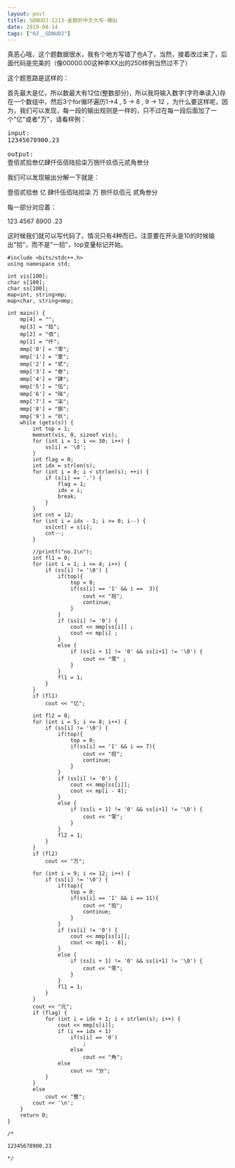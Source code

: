 ```yaml
---
layout: post
title: SDNUOJ-1213-金额的中文大写-模拟
date: 2019-08-14
tags: ["OJ__SDNUOJ"]
---
```


<!-- wp:paragraph -->

真恶心哦，这个题数据很水，我有个地方写错了也A了，当然，接着改过来了，后面代码是完美的（像00000.00这种李XX出的250样例当然过不了）

<!-- /wp:paragraph -->

<!-- wp:paragraph -->

这个题思路是这样的：

<!-- /wp:paragraph -->

<!-- wp:paragraph -->

首先最大是亿，所以数最大有12位(整数部分)，所以我将输入数字(字符串读入)存在一个数组中，然后3个for循环遍历1->4 , 5 -> 8 , 9 -> 12 ，为什么要这样呢，因为，我们可以发现，每一段的输出规则是一样的，只不过在每一段后面加了一个"亿"或者"万"，请看样例：

<!-- /wp:paragraph -->

<!-- wp:preformatted -->
<pre class="wp-block-preformatted">input:
12345678900.23

output:
壹佰贰拾叁亿肆仟伍佰陆拾柒万捌仟玖佰元贰角叁分</pre>
<!-- /wp:preformatted -->

<!-- wp:paragraph -->

我们可以发现输出分解一下就是：

<!-- /wp:paragraph -->

<!-- wp:paragraph -->

壹佰贰拾叁      亿    肆仟伍佰陆拾柒     万     捌仟玖佰元     贰角叁分

<!-- /wp:paragraph -->

<!-- wp:paragraph -->

每一部分对应着：

<!-- /wp:paragraph -->

<!-- wp:paragraph -->

123     4567     8900     .23

<!-- /wp:paragraph -->

<!-- wp:paragraph -->

这时候我们就可以写代码了。情况只有4种而已，注意要在开头是10的时候输出"拾"，而不是"一拾"，top变量标记开始。

<!-- /wp:paragraph -->

<!-- wp:code -->

    #include <bits/stdc++.h>
    using namespace std;

    int vis[100];
    char s[100];
    char ss[100];
    map<int, string>mp;
    map<char, string>mmp;

    int main() {
        mp[4] = "";
        mp[3] = "拾";
        mp[2] = "佰";
        mp[1] = "仟";
        mmp['0'] = "零";
        mmp['1'] = "壹";
        mmp['2'] = "贰";
        mmp['3'] = "叁";
        mmp['4'] = "肆";
        mmp['5'] = "伍";
        mmp['6'] = "陆";
        mmp['7'] = "柒";
        mmp['8'] = "捌";
        mmp['9'] = "玖";
        while (gets(s)) {
            int top = 1;
            memset(vis, 0, sizeof vis);
            for (int i = 1; i <= 30; i++) {
                ss[i] = '\0';
            }
            int flag = 0;
            int idx = strlen(s);
            for (int i = 0; i < strlen(s); ++i) {
                if (s[i] == '.') {
                    flag = 1;
                    idx = i;
                    break;
                }
            }
            int cnt = 12;
            for (int i = idx - 1; i >= 0; i--) {
                ss[cnt] = s[i];
                cnt--;
            }

            //printf("no.1\n");
            int fl1 = 0;
            for (int i = 1; i <= 4; i++) {
                if (ss[i] != '\0') {
                    if(top){
                        top = 0;
                        if(ss[i] == '1' && i ==  3){
                            cout << "拾";
                            continue;
                        }
                    }
                    if (ss[i] != '0') {
                        cout << mmp[ss[i]] ;
                        cout << mp[i] ;
                    }
                    else {
                        if (ss[i + 1] != '0' && ss[i+1] != '\0') {
                            cout << "零" ;
                        }
                    }
                    fl1 = 1;
                }
            }
            if (fl1)
                cout << "亿";

            int fl2 = 0;
            for (int i = 5; i <= 8; i++) {
                if (ss[i] != '\0') {
                    if(top){
                        top = 0;
                        if(ss[i] == '1' && i == 7){
                            cout << "拾";
                            continue;
                        }
                    }
                    if (ss[i] != '0') {
                        cout << mmp[ss[i]];
                        cout << mp[i - 4];
                    }
                    else {
                        if (ss[i + 1] != '0' && ss[i+1] != '\0') {
                            cout << "零";
                        }
                    }
                    fl2 = 1;
                }
            }
            if (fl2)
                cout << "万";

            for (int i = 9; i <= 12; i++) {
                if (ss[i] != '\0') {
                    if(top){
                        top = 0;
                        if(ss[i] == '1' && i == 11){
                            cout << "拾";
                            continue;
                        }
                    }
                    if (ss[i] != '0') {
                        cout << mmp[ss[i]];
                        cout << mp[i - 8];
                    }
                    else {
                        if (ss[i + 1] != '0' && ss[i+1] != '\0') {
                            cout << "零";
                        }
                    }
                    fl1 = 1;
                }
            }
            cout << "元";
            if (flag) {
                for (int i = idx + 1; i < strlen(s); i++) {
                    cout << mmp[s[i]];
                    if (i == idx + 1)
                        if(s[i] == '0')
                            ;
                        else
                            cout << "角";
                    else
                        cout << "分";
                }
            }
            else
                cout << "整";
            cout << '\n';
        }
        return 0;
    }

    /*

    12345678900.23

    */

<!-- /wp:code -->